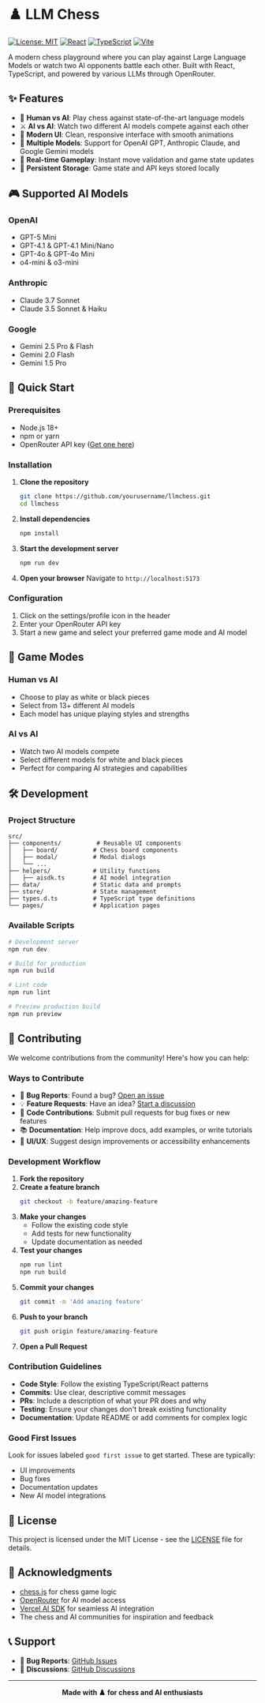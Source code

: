 # ♟️ LLM Chess

[![License: MIT](https://img.shields.io/badge/License-MIT-yellow.svg)](https://opensource.org/licenses/MIT)
[![React](https://img.shields.io/badge/React-19.1.0-blue.svg)](https://reactjs.org/)
[![TypeScript](https://img.shields.io/badge/TypeScript-5.8.3-blue.svg)](https://www.typescriptlang.org/)
[![Vite](https://img.shields.io/badge/Vite-6.3.5-646CFF.svg)](https://vitejs.dev/)

A modern chess playground where you can play against Large Language Models or watch two AI opponents battle each other. Built with React, TypeScript, and powered by various LLMs through OpenRouter.

## ✨ Features

- 🤖 **Human vs AI**: Play chess against state-of-the-art language models
- ⚔️ **AI vs AI**: Watch two different AI models compete against each other
- 🎨 **Modern UI**: Clean, responsive interface with smooth animations
- 🔧 **Multiple Models**: Support for OpenAI GPT, Anthropic Claude, and Google Gemini models
- 🎯 **Real-time Gameplay**: Instant move validation and game state updates
- 💾 **Persistent Storage**: Game state and API keys stored locally

## 🎮 Supported AI Models

### OpenAI
- GPT-5 Mini
- GPT-4.1 & GPT-4.1 Mini/Nano
- GPT-4o & GPT-4o Mini
- o4-mini & o3-mini

### Anthropic
- Claude 3.7 Sonnet
- Claude 3.5 Sonnet & Haiku

### Google
- Gemini 2.5 Pro & Flash
- Gemini 2.0 Flash
- Gemini 1.5 Pro

## 🚀 Quick Start

### Prerequisites

- Node.js 18+ 
- npm or yarn
- OpenRouter API key ([Get one here](https://openrouter.ai/))

### Installation

1. **Clone the repository**
   ```bash
   git clone https://github.com/yourusername/llmchess.git
   cd llmchess
   ```

2. **Install dependencies**
   ```bash
   npm install
   ```

3. **Start the development server**
   ```bash
   npm run dev
   ```

4. **Open your browser**
   Navigate to `http://localhost:5173`

### Configuration

1. Click on the settings/profile icon in the header
2. Enter your OpenRouter API key
3. Start a new game and select your preferred game mode and AI model

## 🎯 Game Modes

### Human vs AI
- Choose to play as white or black pieces
- Select from 13+ different AI models
- Each model has unique playing styles and strengths

### AI vs AI
- Watch two AI models compete
- Select different models for white and black pieces
- Perfect for comparing AI strategies and capabilities

## 🛠️ Development

### Project Structure

```
src/
├── components/          # Reusable UI components
│   ├── board/          # Chess board components
│   ├── modal/          # Modal dialogs
│   └── ...
├── helpers/            # Utility functions
│   ├── aisdk.ts        # AI model integration
├── data/               # Static data and prompts
├── store/              # State management
├── types.d.ts          # TypeScript type definitions
└── pages/              # Application pages
```

### Available Scripts

```bash
# Development server
npm run dev

# Build for production
npm run build

# Lint code
npm run lint

# Preview production build
npm run preview
```

## 🤝 Contributing

We welcome contributions from the community! Here's how you can help:

### Ways to Contribute

- 🐛 **Bug Reports**: Found a bug? [Open an issue](https://github.com/yourusername/llmchess/issues)
- 💡 **Feature Requests**: Have an idea? [Start a discussion](https://github.com/yourusername/llmchess/discussions)
- 🔧 **Code Contributions**: Submit pull requests for bug fixes or new features
- 📚 **Documentation**: Help improve docs, add examples, or write tutorials
- 🎨 **UI/UX**: Suggest design improvements or accessibility enhancements

### Development Workflow

1. **Fork the repository**
2. **Create a feature branch**
   ```bash
   git checkout -b feature/amazing-feature
   ```
3. **Make your changes**
   - Follow the existing code style
   - Add tests for new functionality
   - Update documentation as needed
4. **Test your changes**
   ```bash
   npm run lint
   npm run build
   ```
5. **Commit your changes**
   ```bash
   git commit -m 'Add amazing feature'
   ```
6. **Push to your branch**
   ```bash
   git push origin feature/amazing-feature
   ```
7. **Open a Pull Request**

### Contribution Guidelines

- **Code Style**: Follow the existing TypeScript/React patterns
- **Commits**: Use clear, descriptive commit messages
- **PRs**: Include a description of what your PR does and why
- **Testing**: Ensure your changes don't break existing functionality
- **Documentation**: Update README or add comments for complex logic

### Good First Issues

Look for issues labeled `good first issue` to get started. These are typically:
- UI improvements
- Bug fixes
- Documentation updates
- New AI model integrations

## 📄 License

This project is licensed under the MIT License - see the [LICENSE](LICENSE) file for details.

## 🙏 Acknowledgments

- [chess.js](https://github.com/jhlywa/chess.js) for chess game logic
- [OpenRouter](https://openrouter.ai/) for AI model access
- [Vercel AI SDK](https://sdk.vercel.ai/) for seamless AI integration
- The chess and AI communities for inspiration and feedback

## 📞 Support

- 🐛 **Bug Reports**: [GitHub Issues](https://github.com/yourusername/llmchess/issues)
- 💬 **Discussions**: [GitHub Discussions](https://github.com/yourusername/llmchess/discussions)

---

<div align="center">
  <strong>Made with ♟️ for chess and AI enthusiasts</strong>
</div>
